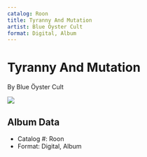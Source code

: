 ```yaml
---
catalog: Roon
title: Tyranny And Mutation
artist: Blue Öyster Cult
format: Digital, Album
---
```


# Tyranny And Mutation

By Blue Öyster Cult

![](../../assets/albumcovers/Blue_Öyster_Cult-Tyranny_And_Mutation.png)

## Album Data

- Catalog #: Roon
- Format: Digital, Album

